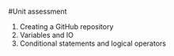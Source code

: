 #Unit assessment
1. Creating a GitHub repository
2. Variables and IO
3. Conditional statements and logical operators
